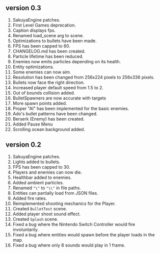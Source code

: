 ## version 0.3
1. SakuyaEngine patches.
2. First Level Games deprecation.
3. Caption displays fps.
4. Renamed load_scene arg to scene.
5. Optimizations to bullets have been made.
6. FPS has been capped to 60.
7. CHANGELOG.md has been created.
8. Particle lifetime has been reduced.
9. Enemies now emits particles depending on its health.
10. Entity optimizations.
11. Some enemies can now aim.
12. Resolution has been changed from 256x224 pixels to 256x336 pixels.
13. Bullets now face the right direction.
14. Increased player default speed from 1.5 to 2.
15. Out of bounds collision added.
16. BulletSpawners are now accurate with targets
17. More spawn points added.
18. Proper "AI" has been implemented for the basic enemies.
19. Ado's bullet patterns have been changed.
20. Berserk (Enemy) has been created.
21. Added Pause Menu
22. Scrolling ocean background added.

## version 0.2
1. SakuyaEngine patches.
2. Lights added to bullets.
3. FPS has been capped to 30.
4. Players and enemies can now die.
5. Healthbar added to enemies.
6. Added ambient particles.
7. Renamed `"\"` to `"\\"` in file paths.
8. Entities can partially load from JSON files.
9. Added fire rates.
10. Reimplemented shooting mechanics for the Player.
11. Created `BulletTest` scene.
12. Added player shoot sound effect.
13. Created `Splash` scene.
14. Fixed a bug where the Nintendo Switch Controller would fire involuntarily.
15. Fixed a bug where entities would spawn before the player loads in the map.
16. Fixed a bug where only 8 sounds would play in 1 frame.

